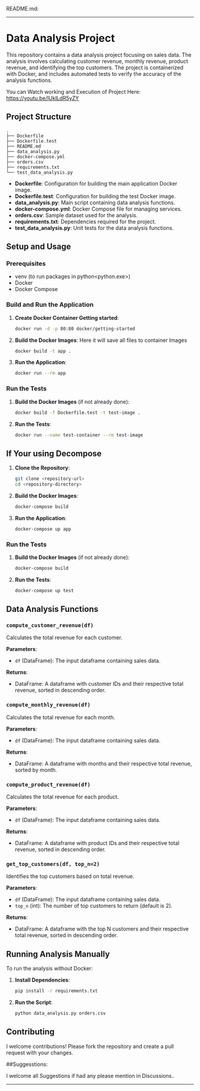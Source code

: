README.md:

---

# Data Analysis Project

This repository contains a data analysis project focusing on sales data. The analysis involves calculating customer revenue, monthly revenue, product revenue, and identifying the top customers. The project is containerized with Docker, and includes automated tests to verify the accuracy of the analysis functions.

You can Watch working and Execution of Project Here:
https://youtu.be/lUklLdR5yZY
## Project Structure

```plaintext
.
├── Dockerfile
├── Dockerfile.test
├── README.md
├── data_analysis.py
├── docker-compose.yml
├── orders.csv
├── requirements.txt
└── test_data_analysis.py
```

- **Dockerfile**: Configuration for building the main application Docker image.
- **Dockerfile.test**: Configuration for building the test Docker image.
- **data_analysis.py**: Main script containing data analysis functions.
- **docker-compose.yml**: Docker Compose file for managing services.
- **orders.csv**: Sample dataset used for the analysis.
- **requirements.txt**: Dependencies required for the project.
- **test_data_analysis.py**: Unit tests for the data analysis functions.

## Setup and Usage

### Prerequisites
- venv (to run packages in python<python.exe>)
- Docker
- Docker Compose

### Build and Run the Application
1. **Create Docker Container Getting started**:
    ```sh
    docker run -d -p 80:80 docker/getting-started

    ```

2. **Build the Docker Images**: Here it will save all files to container Images 
    ```sh
    docker build -t app .
    ```

3. **Run the Application**:
    ```sh
    docker run --rm app
    ```

### Run the Tests

1. **Build the Docker Images** (if not already done):
    ```sh
    docker build -f Dockerfile.test -t test-image .
    ```

2. **Run the Tests**:
    ```sh
    docker run --name test-container --rm test-image
    ```

## If Your using Decompose
1. **Clone the Repository**:
    ```sh
    git clone <repository-url>
    cd <repository-directory>
    ```

2. **Build the Docker Images**:
    ```sh
    docker-compose build
    ```

3. **Run the Application**:
    ```sh
    docker-compose up app
    ```

### Run the Tests

1. **Build the Docker Images** (if not already done):
    ```sh
    docker-compose build
    ```

2. **Run the Tests**:
    ```sh
    docker-compose up test
    ```

## Data Analysis Functions

### `compute_customer_revenue(df)`

Calculates the total revenue for each customer.

**Parameters**:
- `df` (DataFrame): The input dataframe containing sales data.

**Returns**:
- DataFrame: A dataframe with customer IDs and their respective total revenue, sorted in descending order.

### `compute_monthly_revenue(df)`

Calculates the total revenue for each month.

**Parameters**:
- `df` (DataFrame): The input dataframe containing sales data.

**Returns**:
- DataFrame: A dataframe with months and their respective total revenue, sorted by month.

### `compute_product_revenue(df)`

Calculates the total revenue for each product.

**Parameters**:
- `df` (DataFrame): The input dataframe containing sales data.

**Returns**:
- DataFrame: A dataframe with product IDs and their respective total revenue, sorted in descending order.

### `get_top_customers(df, top_n=2)`

Identifies the top customers based on total revenue.

**Parameters**:
- `df` (DataFrame): The input dataframe containing sales data.
- `top_n` (int): The number of top customers to return (default is 2).

**Returns**:
- DataFrame: A dataframe with the top N customers and their respective total revenue, sorted in descending order.

## Running Analysis Manually

To run the analysis without Docker:

1. **Install Dependencies**:
    ```sh
    pip install -r requirements.txt
    ```

2. **Run the Script**:
    ```sh
    python data_analysis.py orders.csv
    ```

## Contributing

I welcome contributions! Please fork the repository and create a pull request with your changes.

##Suggesstions:

I welcome all Suggestions if had any please mention in Discussions..


---

